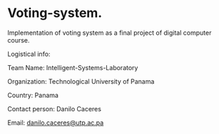 # Voting-system.
Implementation of voting system as a final project of digital computer course.

Logistical info:

Team Name: Intelligent-Systems-Laboratory

Organization: Technological University of Panama

Country: Panama

Contact person: Danilo Caceres

Email: danilo.caceres@utp.ac.pa
